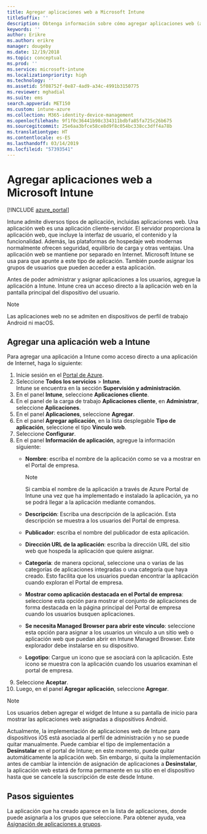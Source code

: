 ```yaml
---
title: Agregar aplicaciones web a Microsoft Intune
titleSuffix: ''
description: Obtenga información sobre cómo agregar aplicaciones web (aplicaciones cliente-servidor) a Microsoft Intune.
keywords: ''
author: Erikre
ms.author: erikre
manager: dougeby
ms.date: 12/19/2018
ms.topic: conceptual
ms.prod: ''
ms.service: microsoft-intune
ms.localizationpriority: high
ms.technology: ''
ms.assetid: 5f08752f-0e87-4ad9-a34c-4991b3150775
ms.reviewer: mghadial
ms.suite: ems
search.appverid: MET150
ms.custom: intune-azure
ms.collection: M365-identity-device-management
ms.openlocfilehash: 9f1f0c36441b98c334311bdbfa85fa725c26b675
ms.sourcegitcommit: 25e6aa3bfce58ce8d9f8c054bc338cc3dff4a78b
ms.translationtype: HT
ms.contentlocale: es-ES
ms.lasthandoff: 03/14/2019
ms.locfileid: "57393541"
---
```

# <a name="add-web-apps-to-microsoft-intune"></a>Agregar aplicaciones web a Microsoft Intune

[!INCLUDE [azure_portal](./includes/azure_portal.md)]

Intune admite diversos tipos de aplicación, incluidas aplicaciones web. Una aplicación web es una aplicación cliente-servidor. El servidor proporciona la aplicación web, que incluye la interfaz de usuario, el contenido y la funcionalidad. Además, las plataformas de hospedaje web modernas normalmente ofrecen seguridad, equilibrio de carga y otras ventajas. Una aplicación web se mantiene por separado en Internet. Microsoft Intune se usa para que apunte a este tipo de aplicación. También puede asignar los grupos de usuarios que pueden acceder a esta aplicación. 

Antes de poder administrar y asignar aplicaciones a los usuarios, agregue la aplicación a Intune. Intune crea un acceso directo a la aplicación web en la pantalla principal del dispositivo del usuario.

> [!Note]
> Las aplicaciones web no se admiten en dispositivos de perfil de trabajo Android ni macOS.

## <a name="add-a-web-app-to-intune"></a>Agregar una aplicación web a Intune
Para agregar una aplicación a Intune como acceso directo a una aplicación de Internet, haga lo siguiente:

1. Inicie sesión en el [Portal de Azure](https://portal.azure.com).
2. Seleccione **Todos los servicios** > **Intune**.  
    Intune se encuentra en la sección **Supervisión y administración**.
3. En el panel **Intune**, seleccione **Aplicaciones cliente**.
4. En el panel de la carga de trabajo **Aplicaciones cliente**, en **Administrar**, seleccione **Aplicaciones**.
5. En el panel **Aplicaciones**, seleccione **Agregar**.
6. En el panel **Agregar aplicación**, en la lista desplegable **Tipo de aplicación**, seleccione el tipo **Vínculo web**.
7. Seleccione **Configurar**.
8. En el panel **Información de aplicación**, agregue la información siguiente:
    - **Nombre**:  escriba el nombre de la aplicación como se va a mostrar en el Portal de empresa. 
    
        > [!NOTE]
        > Si cambia el nombre de la aplicación a través de Azure Portal de Intune una vez que ha implementado e instalado la aplicación, ya no se podrá llegar a la aplicación mediante comandos.
    
    - **Descripción**: Escriba una descripción de la aplicación. Esta descripción se muestra a los usuarios del Portal de empresa.
    - **Publicador**: escriba el nombre del publicador de esta aplicación.
    - **Dirección URL de la aplicación**: escriba la dirección URL del sitio web que hospeda la aplicación que quiere asignar.
    - **Categoría**: de manera opcional, seleccione una o varias de las categorías de aplicaciones integradas o una categoría que haya creado. Esto facilita que los usuarios puedan encontrar la aplicación cuando exploran el Portal de empresa.
    - **Mostrar como aplicación destacada en el Portal de empresa**: seleccione esta opción para mostrar el conjunto de aplicaciones de forma destacada en la página principal del Portal de empresa cuando los usuarios busquen aplicaciones.
    - **Se necesita Managed Browser para abrir este vínculo**: seleccione esta opción para asignar a los usuarios un vínculo a un sitio web o aplicación web que puedan abrir en Intune Managed Browser. Este explorador debe instalarse en su dispositivo.
    - **Logotipo**: Cargue un icono que se asociará con la aplicación. Este icono se muestra con la aplicación cuando los usuarios examinan el portal de empresa.
9. Seleccione **Aceptar**.
10. Luego, en el panel **Agregar aplicación**, seleccione **Agregar**.

> [!Note]
> Los usuarios deben agregar el widget de Intune a su pantalla de inicio para mostrar las aplicaciones web asignadas a dispositivos Android.
>
> Actualmente, la implementación de aplicaciones web de Intune para dispositivos iOS está asociada al perfil de administración y no se puede quitar manualmente. Puede cambiar el tipo de implementación a **Desinstalar** en el portal de Intune; en este momento, puede quitar automáticamente la aplicación web. Sin embargo, si quita la implementación antes de cambiar la intención de asignación de aplicaciones a **Desinstalar**, la aplicación web estará de forma permanente en su sitio en el dispositivo hasta que se cancele la suscripción de este desde Intune.

## <a name="next-steps"></a>Pasos siguientes

La aplicación que ha creado aparece en la lista de aplicaciones, donde puede asignarla a los grupos que seleccione. Para obtener ayuda, vea [Asignación de aplicaciones a grupos](apps-deploy.md). 
